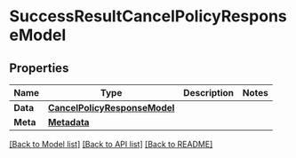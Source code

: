 # SuccessResultCancelPolicyResponseModel

## Properties

Name | Type | Description | Notes
------------ | ------------- | ------------- | -------------
**Data** | [**CancelPolicyResponseModel**](CancelPolicyResponseModel.md) |  | 
**Meta** | [**Metadata**](Metadata.md) |  | 

[[Back to Model list]](../README.md#documentation-for-models) [[Back to API list]](../README.md#documentation-for-api-endpoints) [[Back to README]](../README.md)


